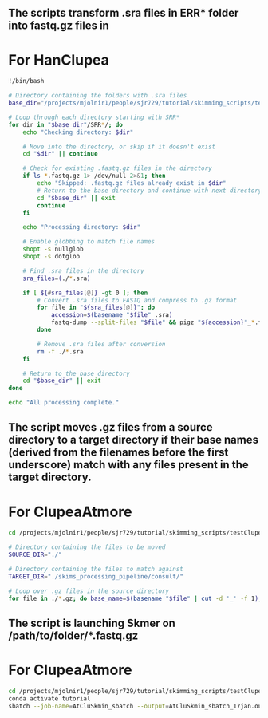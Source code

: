 ## The scripts transform .sra files in ERR* folder into fastq.gz files in 
# For HanClupea

```bash
!/bin/bash

# Directory containing the folders with .sra files
base_dir="/projects/mjolnir1/people/sjr729/tutorial/skimming_scripts/testHanClupea"

# Loop through each directory starting with SRR*
for dir in "$base_dir"/SRR*/; do
    echo "Checking directory: $dir"

    # Move into the directory, or skip if it doesn't exist
    cd "$dir" || continue

    # Check for existing .fastq.gz files in the directory
    if ls *.fastq.gz 1> /dev/null 2>&1; then
        echo "Skipped: .fastq.gz files already exist in $dir"
        # Return to the base directory and continue with next directory
        cd "$base_dir" || exit
        continue
    fi

    echo "Processing directory: $dir"

    # Enable globbing to match file names
    shopt -s nullglob
    shopt -s dotglob

    # Find .sra files in the directory
    sra_files=(./*.sra)

    if [ ${#sra_files[@]} -gt 0 ]; then
        # Convert .sra files to FASTQ and compress to .gz format
        for file in "${sra_files[@]}"; do
            accession=$(basename "$file" .sra)
            fastq-dump --split-files "$file" && pigz "${accession}"_*.fastq
        done

        # Remove .sra files after conversion
        rm -f ./*.sra
    fi

    # Return to the base directory
    cd "$base_dir" || exit
done

echo "All processing complete."
```




## The script moves .gz files from a source directory to a target directory if their base names (derived from the filenames before the first underscore) match with any files present in the target directory.
# For ClupeaAtmore

```bash
cd /projects/mjolnir1/people/sjr729/tutorial/skimming_scripts/testClupea

# Directory containing the files to be moved
SOURCE_DIR="./"

# Directory containing the files to match against
TARGET_DIR="./skims_processing_pipeline/consult/"

# Loop over .gz files in the source directory
for file in ./*.gz; do base_name=$(basename "$file" | cut -d '_' -f 1); if ls -l ./skims_processing_pipeline/consult/ | grep -q "${base_name}"; then mv "$file" ./done; echo "Moved $file to ./done"; fi; done
```



## The script is launching Skmer on /path/to/folder/*.fastq.gz
# For ClupeaAtmore

```bash
cd /projects/mjolnir1/people/sjr729/tutorial/skimming_scripts/testClupea/
conda activate tutorial
sbatch --job-name=AtCluSkmin_sbatch --output=AtCluSkmin_sbatch_17jan.out --error=AtCluSkmin_sbatch_17jan.err --ntasks=1 --cpus-per-task=40 --mem=180G --time=80:00:00 --mail-type=begin --mail-type=end --mail-type=fail --mail-user=homerejalves.monteiro@sund.ku.dk --wrap="cd /projects/mjolnir1/people/sjr729/tutorial/skimming_scripts/testClupea && bash ../skims_processing_pipeline.sh -x /projects/mjolnir1/people/sjr729/tutorial/skimming_scripts/testClupea/ -r 38 -f 38 >/projects/mjolnir1/people/sjr729/tutorial/skimming_scripts/testClupea/AtCluSkmin_sbatch_17jan.log "
```
